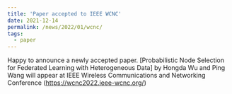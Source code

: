 ```yaml
---
title: 'Paper accepted to IEEE WCNC'
date: 2021-12-14
permalink: /news/2022/01/wcnc/
tags:
  - paper
---
```


Happy to announce a newly accepted paper. [Probabilistic Node Selection for Federated Learning with Heterogeneous Data] by Hongda Wu and Ping Wang will appear at IEEE Wireless Communications and Networking Conference (https://wcnc2022.ieee-wcnc.org/)

